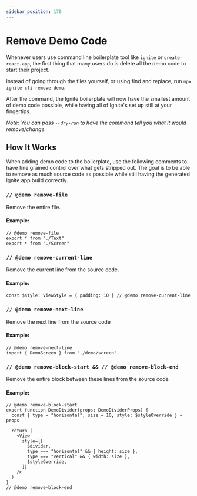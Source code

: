 ```yaml
---
sidebar_position: 170
---
```


# Remove Demo Code

Whenever users use command line boilerplate tool like `ignite` or `create-react-app`, the first thing that many users do is delete all the demo code to start their project.

Instead of going through the files yourself, or using find and replace, run `npx ignite-cli remove-demo`.

After the command, the Ignite boilerplate will now have the smallest amount of demo code possible, while having all of Ignite's set up still at your fingertips.

_Note: You can pass `--dry-run` to have the command tell you what it would remove/change._

## How It Works

When adding demo code to the boilerplate, use the following comments to have fine grained control over what gets stripped out. The goal is to be able to remove as much source code as possible while still having the generated Ignite app build correctly.

### `// @demo remove-file`

Remove the entire file.

#### Example:

```tsx
// @demo remove-file
export * from "./Text"
export * from "./Screen"
```

### `// @demo remove-current-line`

Remove the current line from the source code.

#### Example:

```tsx
const $style: ViewStyle = { padding: 10 } // @demo remove-current-line
```

### `// @demo remove-next-line`

Remove the next line from the source code

#### Example:

```tsx
// @demo remove-next-line
import { DemoScreen } from "./demo/screen"
```

### `// @demo remove-block-start && // @demo remove-block-end`

Remove the entire block between these lines from the source code

#### Example:

```tsx
// @demo remove-block-start
export function DemoDivider(props: DemoDividerProps) {
  const { type = "horizontal", size = 10, style: $styleOverride } = props

  return (
    <View
      style={[
        $divider,
        type === "horizontal" && { height: size },
        type === "vertical" && { width: size },
        $styleOverride,
      ]}
    />
  )
}
// @demo remove-block-end
```
